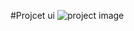 #Projcet ui
<img src="https://scontent.fdac22-1.fna.fbcdn.net/v/t39.30808-6/292108212_2288763747943006_2743565051079760893_n.jpg?_nc_cat=104&ccb=1-7&_nc_sid=0debeb&_nc_eui2=AeFZW3OcqUqfaj2Rc3ewWAS9Mc3w4M1yljIxzfDgzXKWMlAxfhoca1zzclEDUa32qpNuCmViiPCrRWRUez5czWBO&_nc_ohc=34KPuVxwGLUAX_bFPtW&_nc_ht=scontent.fdac22-1.fna&oh=00_AT-s4lrz-JYW_whObPrZ1Wm77GMvO3Xe87a5w7QjdbCCSg&oe=62CAB442" alt="project image"/>
